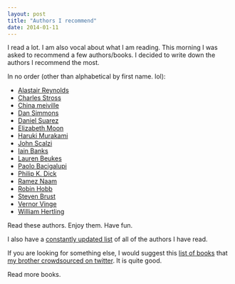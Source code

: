 ```yaml
--- 
layout: post
title: "Authors I recommend"
date: 2014-01-11
--- 
```


I read a lot. I am also vocal about what I am reading. This morning I was asked to recommend a few authors/books. I decided to write down the authors I recommend the most. 

In no order (other than alphabetical by first name. lol): 

* [Alastair Reynolds](http://en.wikipedia.org/wiki/Alastair_Reynolds)
* [Charles Stross](http://en.wikipedia.org/wiki/Charles_Stross)
* [China meiville](http://en.wikipedia.org/wiki/China_meiville)
* [Dan Simmons](http://en.wikipedia.org/wiki/Dan_Simmons)
* [Daniel Suarez](http://en.wikipedia.org/wiki/Daniel_Suarez)
* [Elizabeth Moon](http://en.wikipedia.org/wiki/Elizabeth_Moon)
* [Haruki Murakami](http://en.wikipedia.org/wiki/Haruki_Murakami)
* [John Scalzi](http://en.wikipedia.org/wiki/John_Scalzi)
* [Iain Banks](http://en.wikipedia.org/wiki/Iain_M_Banks)
* [Lauren Beukes](http://en.wikipedia.org/wiki/Lauren_Beukes)
* [Paolo Bacigalupi](http://en.wikipedia.org/wiki/Paolo_Bacigalupi)
* [Philip K. Dick](http://en.wikipedia.org/wiki/Philip_K._Dick)
* [Ramez Naam](http://en.wikipedia.org/wiki/Ramez_Naam)
* [Robin Hobb](http://en.wikipedia.org/wiki/Robin_Hobb)
* [Steven Brust](http://en.wikipedia.org/wiki/Steven_Brust)
* [Vernor Vinge](http://en.wikipedia.org/wiki/Vernor_Vinge)
* [William Hertling](http://en.wikipedia.org/w/index.php?search=William+Hertling)

Read these authors. Enjoy them. Have fun.

I also have a [constantly updated list](https://harperreed.com/books/authors/) of all of the authors I have read. 

If you are looking for something else, I would suggest this [list of books](https://docs.google.com/a/nata2.org/spreadsheet/ccc?key=0AjuRpKKTHJltdEp2WDJSN0hmYWlaeXRSOFRzbWk1T1E&usp=sharing#gid=0) that [my brother crowdsourced on twitter](http://www.dylanreed.com/2013/12/30/book-em-dylo/). It is quite good. 

Read more books. 
